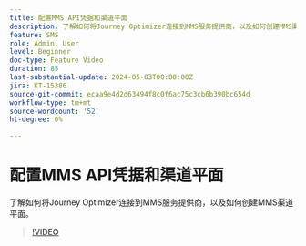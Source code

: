 ```yaml
---
title: 配置MMS API凭据和渠道平面
description: 了解如何将Journey Optimizer连接到MMS服务提供商，以及如何创建MMS渠道平面。
feature: SMS
role: Admin, User
level: Beginner
doc-type: Feature Video
duration: 85
last-substantial-update: 2024-05-03T00:00:00Z
jira: KT-15386
source-git-commit: ecaa9e4d2d63494f8c0f6ac75c3cb6b390bc654d
workflow-type: tm+mt
source-wordcount: '52'
ht-degree: 0%

---
```



# 配置MMS API凭据和渠道平面

了解如何将Journey Optimizer连接到MMS服务提供商，以及如何创建MMS渠道平面。

>[!VIDEO](https://video.tv.adobe.com/v/3428872/?learn=on)
